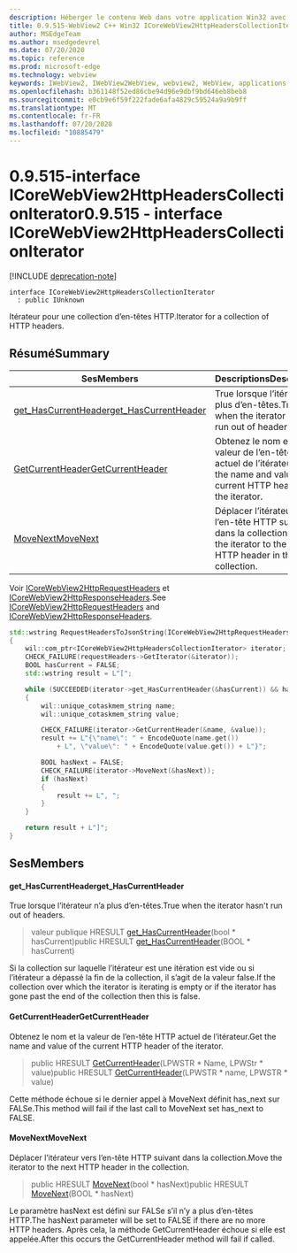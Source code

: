 ```yaml
---
description: Héberger le contenu Web dans votre application Win32 avec le contrôle Microsoft Edge WebView2
title: 0.9.515-WebView2 C++ Win32 ICoreWebView2HttpHeadersCollectionIterator
author: MSEdgeTeam
ms.author: msedgedevrel
ms.date: 07/20/2020
ms.topic: reference
ms.prod: microsoft-edge
ms.technology: webview
keywords: IWebView2, IWebView2WebView, webview2, WebView, applications Win32, Win32, Edge, ICoreWebView2, ICoreWebView2Controller, contrôle de navigateur, html Edge
ms.openlocfilehash: b361148f52ed86cbe94d96e9dbf9bd646eb8beb8
ms.sourcegitcommit: e0cb9e6f59f222fade6afa4829c59524a9a9b9ff
ms.translationtype: MT
ms.contentlocale: fr-FR
ms.lasthandoff: 07/20/2020
ms.locfileid: "10885479"
---
```

# <span data-ttu-id="96a70-104">0.9.515-interface ICoreWebView2HttpHeadersCollectionIterator</span><span class="sxs-lookup"><span data-stu-id="96a70-104">0.9.515 - interface ICoreWebView2HttpHeadersCollectionIterator</span></span> 

[!INCLUDE [deprecation-note](../../includes/deprecation-note.md)]

```
interface ICoreWebView2HttpHeadersCollectionIterator
  : public IUnknown
```

<span data-ttu-id="96a70-105">Itérateur pour une collection d’en-têtes HTTP.</span><span class="sxs-lookup"><span data-stu-id="96a70-105">Iterator for a collection of HTTP headers.</span></span>

## <span data-ttu-id="96a70-106">Résumé</span><span class="sxs-lookup"><span data-stu-id="96a70-106">Summary</span></span>

 <span data-ttu-id="96a70-107">Ses</span><span class="sxs-lookup"><span data-stu-id="96a70-107">Members</span></span>                        | <span data-ttu-id="96a70-108">Descriptions</span><span class="sxs-lookup"><span data-stu-id="96a70-108">Descriptions</span></span>
--------------------------------|---------------------------------------------
[<span data-ttu-id="96a70-109">get_HasCurrentHeader</span><span class="sxs-lookup"><span data-stu-id="96a70-109">get_HasCurrentHeader</span></span>](#get_hascurrentheader) | <span data-ttu-id="96a70-110">True lorsque l’itérateur n’a plus d’en-têtes.</span><span class="sxs-lookup"><span data-stu-id="96a70-110">True when the iterator hasn't run out of headers.</span></span>
[<span data-ttu-id="96a70-111">GetCurrentHeader</span><span class="sxs-lookup"><span data-stu-id="96a70-111">GetCurrentHeader</span></span>](#getcurrentheader) | <span data-ttu-id="96a70-112">Obtenez le nom et la valeur de l’en-tête HTTP actuel de l’itérateur.</span><span class="sxs-lookup"><span data-stu-id="96a70-112">Get the name and value of the current HTTP header of the iterator.</span></span>
[<span data-ttu-id="96a70-113">MoveNext</span><span class="sxs-lookup"><span data-stu-id="96a70-113">MoveNext</span></span>](#movenext) | <span data-ttu-id="96a70-114">Déplacer l’itérateur vers l’en-tête HTTP suivant dans la collection.</span><span class="sxs-lookup"><span data-stu-id="96a70-114">Move the iterator to the next HTTP header in the collection.</span></span>

<span data-ttu-id="96a70-115">Voir [ICoreWebView2HttpRequestHeaders](icorewebview2httprequestheaders.md) et [ICoreWebView2HttpResponseHeaders](icorewebview2httpresponseheaders.md).</span><span class="sxs-lookup"><span data-stu-id="96a70-115">See [ICoreWebView2HttpRequestHeaders](icorewebview2httprequestheaders.md) and [ICoreWebView2HttpResponseHeaders](icorewebview2httpresponseheaders.md).</span></span> 
```cpp
std::wstring RequestHeadersToJsonString(ICoreWebView2HttpRequestHeaders* requestHeaders)
{
    wil::com_ptr<ICoreWebView2HttpHeadersCollectionIterator> iterator;
    CHECK_FAILURE(requestHeaders->GetIterator(&iterator));
    BOOL hasCurrent = FALSE;
    std::wstring result = L"[";

    while (SUCCEEDED(iterator->get_HasCurrentHeader(&hasCurrent)) && hasCurrent)
    {
        wil::unique_cotaskmem_string name;
        wil::unique_cotaskmem_string value;

        CHECK_FAILURE(iterator->GetCurrentHeader(&name, &value));
        result += L"{\"name\": " + EncodeQuote(name.get())
            + L", \"value\": " + EncodeQuote(value.get()) + L"}";

        BOOL hasNext = FALSE;
        CHECK_FAILURE(iterator->MoveNext(&hasNext));
        if (hasNext)
        {
            result += L", ";
        }
    }

    return result + L"]";
}
```

## <span data-ttu-id="96a70-116">Ses</span><span class="sxs-lookup"><span data-stu-id="96a70-116">Members</span></span>

#### <span data-ttu-id="96a70-117">get_HasCurrentHeader</span><span class="sxs-lookup"><span data-stu-id="96a70-117">get_HasCurrentHeader</span></span> 

<span data-ttu-id="96a70-118">True lorsque l’itérateur n’a plus d’en-têtes.</span><span class="sxs-lookup"><span data-stu-id="96a70-118">True when the iterator hasn't run out of headers.</span></span>

> <span data-ttu-id="96a70-119">valeur publique HRESULT [get_HasCurrentHeader](#get_hascurrentheader)(bool \* hasCurrent)</span><span class="sxs-lookup"><span data-stu-id="96a70-119">public HRESULT [get_HasCurrentHeader](#get_hascurrentheader)(BOOL \* hasCurrent)</span></span>

<span data-ttu-id="96a70-120">Si la collection sur laquelle l’itérateur est une itération est vide ou si l’itérateur a dépassé la fin de la collection, il s’agit de la valeur false.</span><span class="sxs-lookup"><span data-stu-id="96a70-120">If the collection over which the iterator is iterating is empty or if the iterator has gone past the end of the collection then this is false.</span></span>

#### <span data-ttu-id="96a70-121">GetCurrentHeader</span><span class="sxs-lookup"><span data-stu-id="96a70-121">GetCurrentHeader</span></span> 

<span data-ttu-id="96a70-122">Obtenez le nom et la valeur de l’en-tête HTTP actuel de l’itérateur.</span><span class="sxs-lookup"><span data-stu-id="96a70-122">Get the name and value of the current HTTP header of the iterator.</span></span>

> <span data-ttu-id="96a70-123">public HRESULT [GetCurrentHeader](#getcurrentheader)(LPWSTR \* Name, LPWStr \* value)</span><span class="sxs-lookup"><span data-stu-id="96a70-123">public HRESULT [GetCurrentHeader](#getcurrentheader)(LPWSTR \* name, LPWSTR \* value)</span></span>

<span data-ttu-id="96a70-124">Cette méthode échoue si le dernier appel à MoveNext définit has_next sur FALSe.</span><span class="sxs-lookup"><span data-stu-id="96a70-124">This method will fail if the last call to MoveNext set has_next to FALSE.</span></span>

#### <span data-ttu-id="96a70-125">MoveNext</span><span class="sxs-lookup"><span data-stu-id="96a70-125">MoveNext</span></span> 

<span data-ttu-id="96a70-126">Déplacer l’itérateur vers l’en-tête HTTP suivant dans la collection.</span><span class="sxs-lookup"><span data-stu-id="96a70-126">Move the iterator to the next HTTP header in the collection.</span></span>

> <span data-ttu-id="96a70-127">public HRESULT [MoveNext](#movenext)(bool \* hasNext)</span><span class="sxs-lookup"><span data-stu-id="96a70-127">public HRESULT [MoveNext](#movenext)(BOOL \* hasNext)</span></span>

<span data-ttu-id="96a70-128">Le paramètre hasNext est défini sur FALSe s’il n’y a plus d’en-têtes HTTP.</span><span class="sxs-lookup"><span data-stu-id="96a70-128">The hasNext parameter will be set to FALSE if there are no more HTTP headers.</span></span> <span data-ttu-id="96a70-129">Après cela, la méthode GetCurrentHeader échoue si elle est appelée.</span><span class="sxs-lookup"><span data-stu-id="96a70-129">After this occurs the GetCurrentHeader method will fail if called.</span></span>

